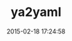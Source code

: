 ---
layout: post
title:  "ya2yaml"
repo:   "afunai/ya2yaml"
date:   2015-02-18 17:24:58
gemurl: http://rubyforge.org/projects/ya2yaml/
---